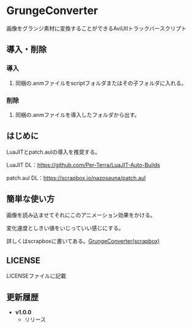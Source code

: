 # GrungeConverter
画像をグランジ素材に変換することができるAviUtlトラックバースクリプト

## 導入・削除
### 導入
1. 同梱の.anmファイルをscriptフォルダまたはその子フォルダに入れる。
### 削除
1. 同梱の.anmファイルを導入したフォルダから出す。

## はじめに
LuaJITとpatch.aulの導入を推奨する。

LuaJIT DL：https://github.com/Per-Terra/LuaJIT-Auto-Builds

patch.aul DL：https://scrapbox.io/nazosauna/patch.aul

## 簡単な使い方
画像を読み込ませてそれにこのアニメーション効果をかける。

変化速度としきい値をいじっていい感じにする。

詳しくはscrapboxに書いてある。[GrungeConverter(scrapbox)](https://scrapbox.io/korarei/GrungeConverter)

## LICENSE
LICENSEファイルに記載

## 更新履歴
- **v1.0.0**
  - リリース